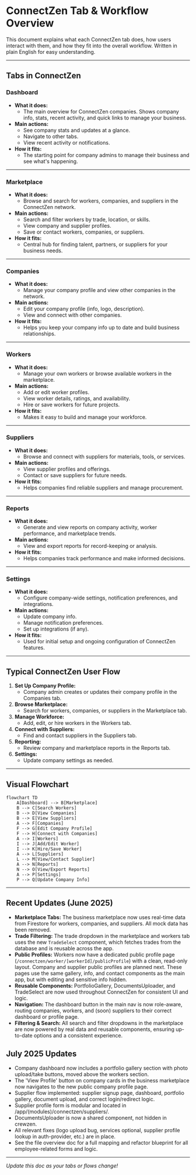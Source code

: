 # ConnectZen Tab & Workflow Overview

This document explains what each ConnectZen tab does, how users interact with them, and how they fit into the overall workflow. Written in plain English for easy understanding.

---

## Tabs in ConnectZen

### Dashboard
- **What it does:**
  - The main overview for ConnectZen companies. Shows company info, stats, recent activity, and quick links to manage your business.
- **Main actions:**
  - See company stats and updates at a glance.
  - Navigate to other tabs.
  - View recent activity or notifications.
- **How it fits:**
  - The starting point for company admins to manage their business and see what's happening.

---

### Marketplace
- **What it does:**
  - Browse and search for workers, companies, and suppliers in the ConnectZen network.
- **Main actions:**
  - Search and filter workers by trade, location, or skills.
  - View company and supplier profiles.
  - Save or contact workers, companies, or suppliers.
- **How it fits:**
  - Central hub for finding talent, partners, or suppliers for your business needs.

---

### Companies
- **What it does:**
  - Manage your company profile and view other companies in the network.
- **Main actions:**
  - Edit your company profile (info, logo, description).
  - View and connect with other companies.
- **How it fits:**
  - Helps you keep your company info up to date and build business relationships.

---

### Workers
- **What it does:**
  - Manage your own workers or browse available workers in the marketplace.
- **Main actions:**
  - Add or edit worker profiles.
  - View worker details, ratings, and availability.
  - Hire or save workers for future projects.
- **How it fits:**
  - Makes it easy to build and manage your workforce.

---

### Suppliers
- **What it does:**
  - Browse and connect with suppliers for materials, tools, or services.
- **Main actions:**
  - View supplier profiles and offerings.
  - Contact or save suppliers for future needs.
- **How it fits:**
  - Helps companies find reliable suppliers and manage procurement.

---

### Reports
- **What it does:**
  - Generate and view reports on company activity, worker performance, and marketplace trends.
- **Main actions:**
  - View and export reports for record-keeping or analysis.
- **How it fits:**
  - Helps companies track performance and make informed decisions.

---

### Settings
- **What it does:**
  - Configure company-wide settings, notification preferences, and integrations.
- **Main actions:**
  - Update company info.
  - Manage notification preferences.
  - Set up integrations (if any).
- **How it fits:**
  - Used for initial setup and ongoing configuration of ConnectZen features.

---

## Typical ConnectZen User Flow

1. **Set Up Company Profile:**
   - Company admin creates or updates their company profile in the Companies tab.
2. **Browse Marketplace:**
   - Search for workers, companies, or suppliers in the Marketplace tab.
3. **Manage Workforce:**
   - Add, edit, or hire workers in the Workers tab.
4. **Connect with Suppliers:**
   - Find and contact suppliers in the Suppliers tab.
5. **Reporting:**
   - Review company and marketplace reports in the Reports tab.
6. **Settings:**
   - Update company settings as needed.

---

## Visual Flowchart

```mermaid
flowchart TD
    A[Dashboard] --> B[Marketplace]
    B --> C[Search Workers]
    B --> D[View Companies]
    B --> E[View Suppliers]
    A --> F[Companies]
    F --> G[Edit Company Profile]
    F --> H[Connect with Companies]
    A --> I[Workers]
    I --> J[Add/Edit Worker]
    I --> K[Hire/Save Worker]
    A --> L[Suppliers]
    L --> M[View/Contact Supplier]
    A --> N[Reports]
    N --> O[View/Export Reports]
    A --> P[Settings]
    P --> Q[Update Company Info]
```

---

## Recent Updates (June 2025)

- **Marketplace Tabs:** The business marketplace now uses real-time data from Firestore for workers, companies, and suppliers. All mock data has been removed.
- **Trade Filtering:** The trade dropdown in the marketplace and workers tab uses the new `TradeSelect` component, which fetches trades from the database and is reusable across the app.
- **Public Profiles:** Workers now have a dedicated public profile page (`/connectzen/worker/[workerId]/publicProfile`) with a clean, read-only layout. Company and supplier public profiles are planned next. These pages use the same gallery, info, and contact components as the main app, but with editing and sensitive info hidden.
- **Reusable Components:** PortfolioGallery, DocumentsUploader, and TradeSelect are now used throughout ConnectZen for consistent UI and logic.
- **Navigation:** The dashboard button in the main nav is now role-aware, routing companies, workers, and (soon) suppliers to their correct dashboard or profile page.
- **Filtering & Search:** All search and filter dropdowns in the marketplace are now powered by real data and reusable components, ensuring up-to-date options and a consistent experience.

## July 2025 Updates

- Company dashboard now includes a portfolio gallery section with photo upload/take buttons, moved above the workers section.
- The 'View Profile' button on company cards in the business marketplace now navigates to the new public company profile page.
- Supplier flow implemented: supplier signup page, dashboard, portfolio gallery, document upload, and correct login/redirect logic.
- Supplier profile form is modular and located in /app/(modules)/connectzen/suppliers/.
- DocumentsUploader is now a shared component, not hidden in crewzen.
- All relevant fixes (logo upload bug, services optional, supplier profile lookup in auth-provider, etc.) are in place.
- See the file overview doc for a full mapping and refactor blueprint for all employee-related forms and logic.

---

*Update this doc as your tabs or flows change!* 